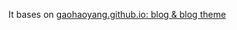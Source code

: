 It bases on [gaohaoyang.github.io: blog & blog theme](https://github.com/Gaohaoyang/gaohaoyang.github.io)
